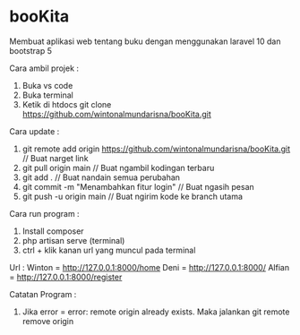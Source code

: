 # booKita
Membuat aplikasi web tentang buku dengan menggunakan laravel 10 dan bootstrap 5

Cara ambil projek :
1. Buka vs code
2. Buka terminal
3. Ketik di htdocs git clone https://github.com/wintonalmundarisna/booKita.git

Cara update :
1. git remote add origin https://github.com/wintonalmundarisna/booKita.git // Buat narget link
2. git pull origin main // Buat ngambil kodingan terbaru
3. git add . // Buat nandain semua perubahan
4. git commit -m "Menambahkan fitur login" // Buat ngasih pesan
5. git push -u origin main // Buat ngirim kode ke branch utama

Cara run program :
1. Install composer
2. php artisan serve (terminal)
3. ctrl + klik kanan url yang muncul pada terminal

Url :
Winton = http://127.0.0.1:8000/home
Deni = http://127.0.0.1:8000/
Alfian = http://127.0.0.1:8000/register

Catatan Program :
1. Jika error = error: remote origin already exists. Maka jalankan git remote remove origin
